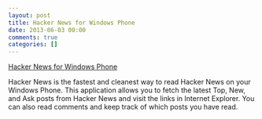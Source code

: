 ```yaml
---
layout: post
title: Hacker News for Windows Phone
date: 2013-06-03 00:00
comments: true
categories: []
---
```

<a href="http://www.windowsphone.com/en-US/apps/57a88f24-7dce-47cb-b322-33a1a4178533">Hacker News for Windows Phone</a>

<p>Hacker News is the fastest and cleanest way to read Hacker News on your Windows Phone. This application allows you to fetch the latest Top, New, and Ask posts from Hacker News and visit the links in Internet Explorer. You can also read comments and keep track of which posts you have read.</p>
